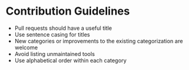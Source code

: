 # Contribution Guidelines

* Pull requests should have a useful title
* Use sentence casing for titles
* New categories or improvements to the existing categorization are welcome
* Avoid listing unmaintained tools
* Use alphabetical order within each category

